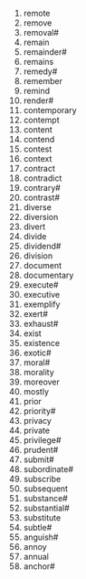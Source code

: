 1. remote
2. remove
3. removal#
4. remain
5. remainder#
6. remains
7. remedy#
8. remember
9. remind
10. render#
11. contemporary
12. contempt
13. content
14. contend
15. contest
16. context
17. contract
18. contradict
19. contrary#
20. contrast#
21. diverse
22. diversion
23. divert
24. divide
25. dividend#
26. division
27. document
28. documentary
29. execute#
30. executive
31. exemplify
32. exert#
33. exhaust#
34. exist
35. existence
36. exotic#
37. moral#
38. morality
39. moreover
40. mostly
41. prior
42. priority#
43. privacy
44. private
45. privilege#
46. prudent#
47. submit#
48. subordinate#
49. subscribe
50. subsequent
51. substance#
52. substantial#
53. substitute
54. subtle#
55. anguish#
56. annoy
57. annual
58. anchor#